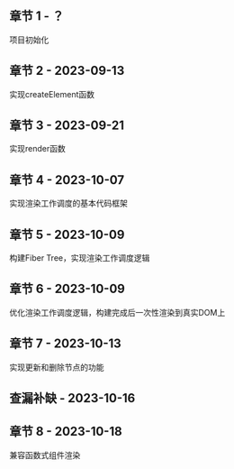 
## 章节 1 - ？
项目初始化

## 章节 2 - 2023-09-13
实现createElement函数

## 章节 3 - 2023-09-21
实现render函数

## 章节 4 - 2023-10-07
实现渲染工作调度的基本代码框架

## 章节 5 - 2023-10-09
构建Fiber Tree，实现渲染工作调度逻辑

## 章节 6 - 2023-10-09
优化渲染工作调度逻辑，构建完成后一次性渲染到真实DOM上

## 章节 7 - 2023-10-13
实现更新和删除节点的功能

## 查漏补缺 - 2023-10-16

## 章节 8 - 2023-10-18
兼容函数式组件渲染